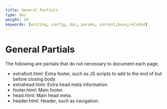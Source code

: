 ```yaml
---
title: General Partials
type: doc
weight: 10
keywords: [writing, config, doc, params, content,base,related]
---
```

# General Partials
The following are partials that do not necessary to document each page.
* extrafoot.html: Extra footer, such as JS scripts to add to the end of but before closing body.
* extrahead.html: Extra head meta information.
* footer.html: Main footer.
* head.html: Main head meta.
* header.html: Header, such as navigation.